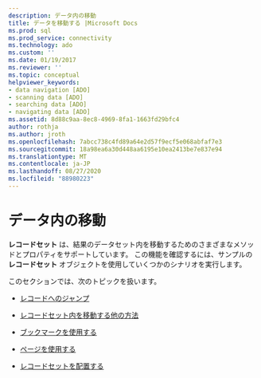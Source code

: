 ```yaml
---
description: データ内の移動
title: データを移動する |Microsoft Docs
ms.prod: sql
ms.prod_service: connectivity
ms.technology: ado
ms.custom: ''
ms.date: 01/19/2017
ms.reviewer: ''
ms.topic: conceptual
helpviewer_keywords:
- data navigation [ADO]
- scanning data [ADO]
- searching data [ADO]
- navigating data [ADO]
ms.assetid: 8d88c9aa-8ec8-4969-8fa1-1663fd29bfc4
author: rothja
ms.author: jroth
ms.openlocfilehash: 7abcc738c4fd89a64e2d57f9ecf5e068abfaf7e3
ms.sourcegitcommit: 18a98ea6a30d448aa6195e10ea2413be7e837e94
ms.translationtype: MT
ms.contentlocale: ja-JP
ms.lasthandoff: 08/27/2020
ms.locfileid: "88980223"
---
```

# <a name="navigating-through-data"></a>データ内の移動
**レコードセット** は、結果のデータセット内を移動するためのさまざまなメソッドとプロパティをサポートしています。 この機能を確認するには、サンプルの **レコードセット** オブジェクトを使用していくつかのシナリオを実行します。  
  
 このセクションでは、次のトピックを扱います。  
  
-   [レコードへのジャンプ](./jumping-to-a-record.md)  
  
-   [レコードセット内を移動する他の方法](./more-ways-to-move-in-a-recordset.md)  
  
-   [ブックマークを使用する](./using-bookmarks.md)  
  
-   [ページを使用する](./using-pages.md)  
  
-   [レコードセットを配置する](./recordset-positioning.md)